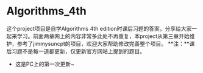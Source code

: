 # Algorithms_4th
这个project项目是自学Algorithms 4th edition时课后习题的答案，分享给大家一起来学习。前面两章网上的内容非常多此处不再重复，本project从第三章开始维护，参考了jimmysuncpt的项目，欢迎大家帮助修改完善整个项目。
**注：**课后习题不是每一道都更新，仅更新官方网站上提到的题目。
* 这是PC上的第一次更新~
